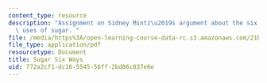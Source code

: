 ```yaml
---
content_type: resource
description: "Assignment on Sidney Mintz\u2019s argument about the six functions or\
  \ uses of sugar. "
file: /media/https%3A/open-learning-course-data-rc.s3.amazonaws.com/21h-s01-food-in-american-history-fall-2014/772a2cf1dc16554556ff2bd86c837e6e_MIT21H_S01F14_Su_6Wa_Ins.pdf
file_type: application/pdf
resourcetype: Document
title: Sugar Six Ways
uid: 772a2cf1-dc16-5545-56ff-2bd86c837e6e
---
```

